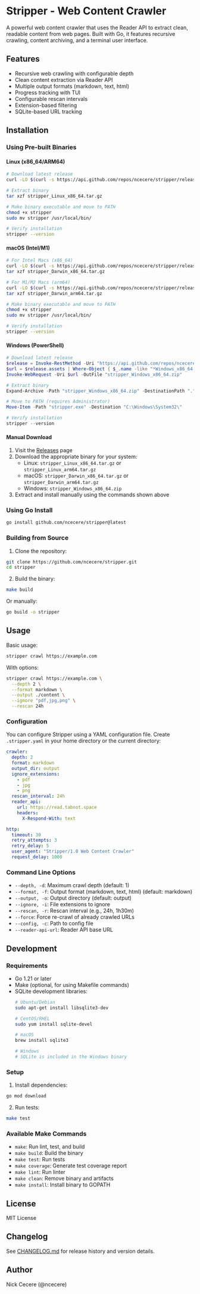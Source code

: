 # Stripper - Web Content Crawler

A powerful web content crawler that uses the Reader API to extract clean, readable content from web pages. Built with Go, it features recursive crawling, content archiving, and a terminal user interface.

## Features

- Recursive web crawling with configurable depth
- Clean content extraction via Reader API
- Multiple output formats (markdown, text, html)
- Progress tracking with TUI
- Configurable rescan intervals
- Extension-based filtering
- SQLite-based URL tracking

## Installation

### Using Pre-built Binaries

#### Linux (x86_64/ARM64)
```bash
# Download latest release
curl -LO $(curl -s https://api.github.com/repos/ncecere/stripper/releases/latest | grep -o -E "https://.*stripper_Linux_x86_64.tar.gz")

# Extract binary
tar xzf stripper_Linux_x86_64.tar.gz

# Make binary executable and move to PATH
chmod +x stripper
sudo mv stripper /usr/local/bin/

# Verify installation
stripper --version
```

#### macOS (Intel/M1)
```bash
# For Intel Macs (x86_64)
curl -LO $(curl -s https://api.github.com/repos/ncecere/stripper/releases/latest | grep -o -E "https://.*stripper_Darwin_x86_64.tar.gz")
tar xzf stripper_Darwin_x86_64.tar.gz

# For M1/M2 Macs (arm64)
curl -LO $(curl -s https://api.github.com/repos/ncecere/stripper/releases/latest | grep -o -E "https://.*stripper_Darwin_arm64.tar.gz")
tar xzf stripper_Darwin_arm64.tar.gz

# Make binary executable and move to PATH
chmod +x stripper
sudo mv stripper /usr/local/bin/

# Verify installation
stripper --version
```

#### Windows (PowerShell)
```powershell
# Download latest release
$release = Invoke-RestMethod -Uri "https://api.github.com/repos/ncecere/stripper/releases/latest"
$url = $release.assets | Where-Object { $_.name -like "*Windows_x86_64.zip" } | Select-Object -ExpandProperty browser_download_url
Invoke-WebRequest -Uri $url -OutFile "stripper_Windows_x86_64.zip"

# Extract binary
Expand-Archive -Path "stripper_Windows_x86_64.zip" -DestinationPath "."

# Move to PATH (requires Administrator)
Move-Item -Path "stripper.exe" -Destination "C:\Windows\System32\"

# Verify installation
stripper --version
```

#### Manual Download
1. Visit the [Releases](https://github.com/ncecere/stripper/releases) page
2. Download the appropriate binary for your system:
   - Linux: `stripper_Linux_x86_64.tar.gz` or `stripper_Linux_arm64.tar.gz`
   - macOS: `stripper_Darwin_x86_64.tar.gz` or `stripper_Darwin_arm64.tar.gz`
   - Windows: `stripper_Windows_x86_64.zip`
3. Extract and install manually using the commands shown above

### Using Go Install

```bash
go install github.com/ncecere/stripper@latest
```

### Building from Source

1. Clone the repository:
```bash
git clone https://github.com/ncecere/stripper.git
cd stripper
```

2. Build the binary:
```bash
make build
```

Or manually:
```bash
go build -o stripper
```

## Usage

Basic usage:
```bash
stripper crawl https://example.com
```

With options:
```bash
stripper crawl https://example.com \
  --depth 2 \
  --format markdown \
  --output ./content \
  --ignore "pdf,jpg,png" \
  --rescan 24h
```

### Configuration

You can configure Stripper using a YAML configuration file. Create `.stripper.yaml` in your home directory or the current directory:

```yaml
crawler:
  depth: 2
  format: markdown
  output_dir: output
  ignore_extensions:
    - pdf
    - jpg
    - png
  rescan_interval: 24h
  reader_api:
    url: https://read.tabnot.space
    headers:
      X-Respond-With: text

http:
  timeout: 30
  retry_attempts: 3
  retry_delay: 5
  user_agent: "Stripper/1.0 Web Content Crawler"
  request_delay: 1000
```

### Command Line Options

- `--depth, -d`: Maximum crawl depth (default: 1)
- `--format, -f`: Output format (markdown, text, html) (default: markdown)
- `--output, -o`: Output directory (default: output)
- `--ignore, -i`: File extensions to ignore
- `--rescan, -r`: Rescan interval (e.g., 24h, 1h30m)
- `--force`: Force re-crawl of already crawled URLs
- `--config, -c`: Path to config file
- `--reader-api-url`: Reader API base URL

## Development

### Requirements

- Go 1.21 or later
- Make (optional, for using Makefile commands)
- SQLite development libraries:
  ```bash
  # Ubuntu/Debian
  sudo apt-get install libsqlite3-dev

  # CentOS/RHEL
  sudo yum install sqlite-devel

  # macOS
  brew install sqlite3

  # Windows
  # SQLite is included in the Windows binary
  ```

### Setup

1. Install dependencies:
```bash
go mod download
```

2. Run tests:
```bash
make test
```

### Available Make Commands

- `make`: Run lint, test, and build
- `make build`: Build the binary
- `make test`: Run tests
- `make coverage`: Generate test coverage report
- `make lint`: Run linter
- `make clean`: Remove binary and artifacts
- `make install`: Install binary to GOPATH

## License

MIT License

## Changelog

See [CHANGELOG.md](CHANGELOG.md) for release history and version details.

## Author

Nick Cecere (@ncecere)
